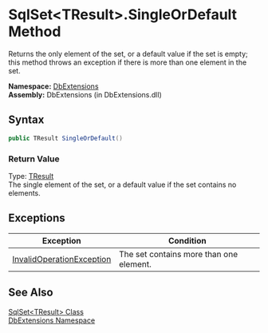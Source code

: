 SqlSet&lt;TResult>.SingleOrDefault Method
=========================================
Returns the only element of the set, or a default value if the set is empty; this method throws an exception if there is more than one element in the set.

**Namespace:** [DbExtensions][1]  
**Assembly:** DbExtensions (in DbExtensions.dll)

Syntax
------

```csharp
public TResult SingleOrDefault()
```

### Return Value
Type: [TResult][2]  
The single element of the set, or a default value if the set contains no elements.

Exceptions
----------

Exception                      | Condition                               
------------------------------ | --------------------------------------- 
[InvalidOperationException][3] | The set contains more than one element. 


See Also
--------
[SqlSet&lt;TResult> Class][2]  
[DbExtensions Namespace][1]  

[1]: ../README.md
[2]: README.md
[3]: http://msdn.microsoft.com/en-us/library/2asft85a